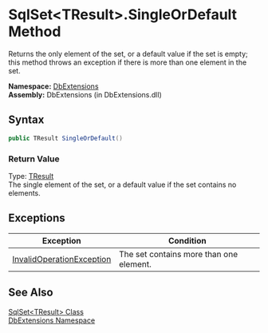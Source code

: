 SqlSet&lt;TResult>.SingleOrDefault Method
=========================================
Returns the only element of the set, or a default value if the set is empty; this method throws an exception if there is more than one element in the set.

**Namespace:** [DbExtensions][1]  
**Assembly:** DbExtensions (in DbExtensions.dll)

Syntax
------

```csharp
public TResult SingleOrDefault()
```

### Return Value
Type: [TResult][2]  
The single element of the set, or a default value if the set contains no elements.

Exceptions
----------

Exception                      | Condition                               
------------------------------ | --------------------------------------- 
[InvalidOperationException][3] | The set contains more than one element. 


See Also
--------
[SqlSet&lt;TResult> Class][2]  
[DbExtensions Namespace][1]  

[1]: ../README.md
[2]: README.md
[3]: http://msdn.microsoft.com/en-us/library/2asft85a